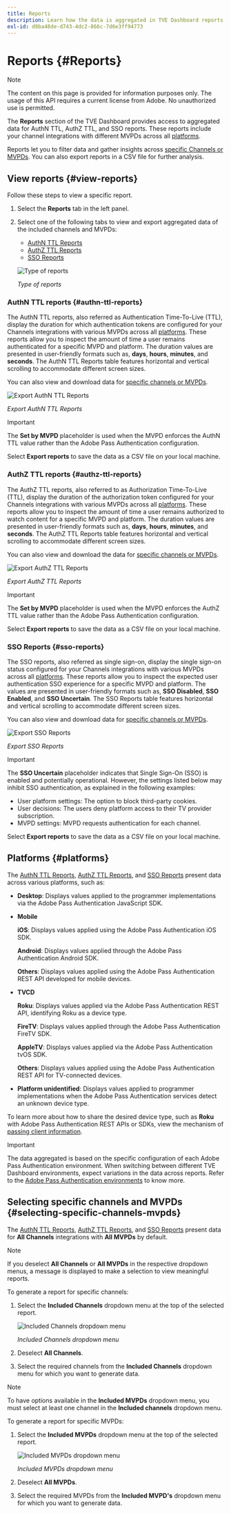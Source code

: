 ```yaml
---
title: Reports
description: Learn how the data is aggregated in TVE Dashboard reports.
exl-id: d8ba48de-d743-4dc2-866c-7d6e3ff94773
---
```

# Reports {#Reports}

>[!NOTE]
>
>The content on this page is provided for information purposes only. The usage of this API requires a current license from Adobe. No unauthorized use is permitted.

The **Reports** section of the TVE Dashboard provides access to aggregated data for AuthN TTL, AuthZ TTL, and SSO reports. These reports include your channel integrations with different MVPDs across all [platforms](#platforms).

Reports let you to filter data and gather insights across [specific Channels or MVPDs](#selecting-specific-channels-mvpds). You can also export reports in a CSV file for further analysis.

## View reports {#view-reports}

Follow these steps to view a specific report.

1. Select the **Reports** tab in the left panel.
1. Select one of the following tabs to view and export aggregated data of the included channels and MVPDs:
   * [AuthN TTL Reports](#authn-ttl-reports)
   * [AuthZ TTL Reports](#authz-ttl-reports)
   * [SSO Reports](#sso-reports)

   ![Type of reports](assets/type-of-reports.png)

   *Type of reports*

### AuthN TTL reports {#authn-ttl-reports}

The AuthN TTL reports, also referred as Authentication Time-To-Live (TTL), display the duration for which authentication tokens are configured for your Channels integrations with various MVPDs across all [platforms](#platforms). These reports allow you to inspect the amount of time a user remains authenticated for a specific MVPD and platform. The duration values are presented in user-friendly formats such as, **days**, **hours**, **minutes**, and **seconds**. The AuthN TTL Reports table features horizontal and vertical scrolling to accommodate different screen sizes.

You can also view and download data for [specific channels or MVPDs](#selecting-specific-channels-mvpds).

![Export AuthN TTL Reports](assets/authn-ttl-reports.png)

*Export AuthN TTL Reports*

>[!IMPORTANT]
>
> The **Set by MVPD** placeholder is used when the MVPD enforces the AuthN TTL value rather than the Adobe Pass Authentication configuration.

Select **Export reports** to save the data as a CSV file on your local machine.

### AuthZ TTL reports {#authz-ttl-reports}

The AuthZ TTL reports, also referred to as Authorization Time-To-Live (TTL), display the duration of the authorization token configured for your Channels integrations with various MVPDs across all [platforms](#platforms). These reports allow you to inspect the amount of time a user remains authorized to watch content for a specific MVPD and platform. The duration values are presented in user-friendly formats such as, **days**, **hours**, **minutes**, and **seconds**. The AuthZ TTL Reports table features horizontal and vertical scrolling to accommodate different screen sizes.

You can also view and download the data for [specific channels or MVPDs](#selecting-specific-channels-mvpds).

![Export AuthZ TTL Reports](assets/authz-ttl-reports.png)

*Export AuthZ TTL Reports*

>[!IMPORTANT]
>
> The **Set by MVPD** placeholder is used when the MVPD enforces the AuthZ TTL value rather than the Adobe Pass Authentication configuration.

Select **Export reports** to save the data as a CSV file on your local machine. 

### SSO Reports {#sso-reports}

The SSO reports, also referred as single sign-on, display the single sign-on status configured for your Channels integrations with various MVPDs across all [platforms](#platforms). These reports allow you to inspect the expected user authentication SSO experience for a specific MVPD and platform. The values are presented in user-friendly formats such as, **SSO Disabled**, **SSO Enabled**, and **SSO Uncertain**. The SSO Reports table features horizontal and vertical scrolling to accommodate different screen sizes.

You can also view and download data for [specific channels or MVPDs](#selecting-specific-channels-mvpds).

![Export SSO Reports](assets/sso-reports.png)

*Export SSO Reports*

>[!IMPORTANT]
>
> The **SSO Uncertain** placeholder indicates that Single Sign-On (SSO) is enabled and potentially operational. However, the settings listed below may inhibit SSO authentication, as explained in the following examples:
>
> * User platform settings: The option to block third-party cookies.
> * User decisions: The users deny platform access to their TV provider subscription.
> * MVPD settings: MVPD requests authentication for each channel.

Select **Export reports** to save the data as a CSV file on your local machine.

## Platforms {#platforms}

The [AuthN TTL Reports](#authn-ttl-reports), [AuthZ TTL Reports](#authz-ttl-reports), and [SSO Reports](#sso-reports) present data across various platforms, such as:

* **Desktop**: Displays values applied to the programmer implementations via the Adobe Pass Authentication JavaScript SDK.

* **Mobile** 

   **iOS**: Displays values applied using the Adobe Pass Authentication iOS SDK.

   **Android**: Displays values applied through the Adobe Pass Authentication Android SDK.

   **Others**: Displays values applied using the Adobe Pass Authentication REST API developed for mobile devices.

* **TVCD**

   **Roku**: Displays values applied via the Adobe Pass Authentication REST API, identifying Roku as a device type.

   **FireTV**: Displays values applied through the Adobe Pass Authentication FireTV SDK.

   **AppleTV**: Displays values applied via the Adobe Pass Authentication tvOS SDK.

   **Others**: Displays values applied using the Adobe Pass Authentication REST API for TV-connected devices.

* **Platform unidentified**: Displays values applied to programmer implementations when the Adobe Pass Authentication services detect an unknown device type.

To learn more about how to share the desired device type, such as **Roku** with Adobe Pass Authentication REST APIs or SDKs, view the mechanism of [passing client information](/help/authentication/passing-client-information-device-connection-and-application.md).

>[!IMPORTANT]
>
> The data aggregated is based on the specific configuration of each Adobe Pass Authentication environment. When switching between different TVE Dashboard environments, expect variations in the data across reports. Refer to the [Adobe Pass Authentication environments](/help/authentication/tve-dashboard-environments.md) to know more. 

## Selecting specific channels and MVPDs {#selecting-specific-channels-mvpds} 

The [AuthN TTL Reports](#authn-ttl-reports), [AuthZ TTL Reports](#authz-ttl-reports), and [SSO Reports](#sso-reports) present data for **All Channels** integrations with **All MVPDs** by default.

>[!NOTE]
>
> If you deselect **All Channels** or **All MVPDs** in the respective dropdown menus, a message is displayed to make a selection to view meaningful reports.

To generate a report for specific channels:

1. Select the **Included Channels** dropdown menu at the top of the selected report.

   ![Included Channels dropdown menu](assets/include-channels.png)

   *Included Channels dropdown menu*

1. Deselect **All Channels**.
1. Select the required channels from the **Included Channels** dropdown menu for which you want to generate data.

>[!NOTE]
>
> To have options available in the **Included MVPDs** dropdown menu, you must select at least one channel in the **Included channels** dropdown menu.

To generate a report for specific MVPDs:

1. Select the **Included MVPDs** dropdown menu at the top of the selected report.

   ![Included MVPDs dropdown menu](assets/include-mvpds.png)

   *Included MVPDs dropdown menu*

1. Deselect **All MVPDs**.
1. Select the required MVPDs from the **Included MVPD's** dropdown menu for which you want to generate data.
